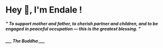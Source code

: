 <h1 title="head"> Hey 👋, I'm Endale !</h1>

**<h5><i>" To support mother and father, to cherish partner and children, and to be engaged in peaceful occupation — this is the greatest blessing. "</i></h5>**

*<b>___ The Buddha ___</b>*
